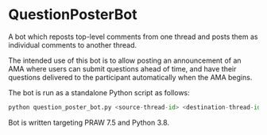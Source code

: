 # QuestionPosterBot

A bot which reposts top-level comments from one thread and posts them as individual comments to another thread.

The intended use of this bot is to allow posting an announcement of an AMA where users can submit questions ahead of time,
and have their questions delivered to the participant automatically when the AMA begins.

The bot is run as a standalone Python script as follows:

```python
python question_poster_bot.py <source-thread-id> <destination-thread-id>
```

Bot is written targeting PRAW 7.5 and Python 3.8.
